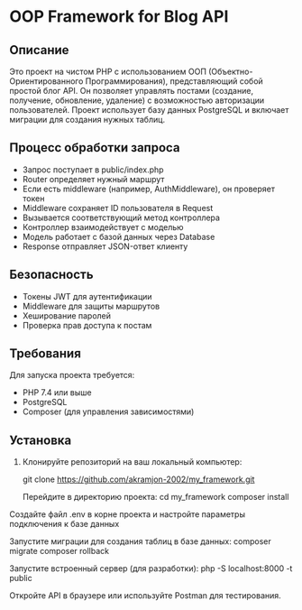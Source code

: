 # OOP Framework for Blog API

## Описание

Это проект на чистом PHP с использованием ООП (Объектно-Ориентированного Программирования), представляющий собой простой блог API. Он позволяет управлять постами (создание, получение, обновление, удаление) с возможностью авторизации пользователей. Проект использует базу данных PostgreSQL и включает миграции для создания нужных таблиц.

## Процесс обработки запроса

- Запрос поступает в public/index.php
- Router определяет нужный маршрут
- Если есть middleware (например, AuthMiddleware), он проверяет токен
- Middleware сохраняет ID пользователя в Request
- Вызывается соответствующий метод контроллера
- Контроллер взаимодействует с моделью
- Модель работает с базой данных через Database
- Response отправляет JSON-ответ клиенту

## Безопасность

- Токены JWT для аутентификации
- Middleware для защиты маршрутов
- Хеширование паролей
- Проверка прав доступа к постам

## Требования

Для запуска проекта требуется:

- PHP 7.4 или выше
- PostgreSQL
- Composer (для управления зависимостями)

## Установка

1. Клонируйте репозиторий на ваш локальный компьютер:
   
   git clone https://github.com/akramjon-2002/my_framework.git

   Перейдите в директорию проекта:
      cd my_framework
      composer install

Создайте файл .env в корне проекта и настройте параметры подключения к базе данных

 Запустите миграции для создания таблиц в базе данных:
     composer migrate
     composer rollback


Запустите встроенный сервер (для разработки):
     php -S localhost:8000 -t public
     
Откройте API в браузере или используйте Postman для тестирования.



